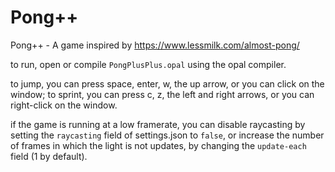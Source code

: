 # Pong++
Pong++ -  A game inspired by https://www.lessmilk.com/almost-pong/

to run, open or compile `PongPlusPlus.opal` using the opal compiler.

to jump, you can press space, enter, w, the up arrow, or you can click on the window;
to sprint, you can press c, z, the left and right arrows, or you can right-click on the window.

if the game is running at a low framerate, you can disable raycasting by setting the `raycasting` field of settings.json to `false`, 
or increase the number of frames in which the light is not updates, by changing the `update-each` field (1 by default).
